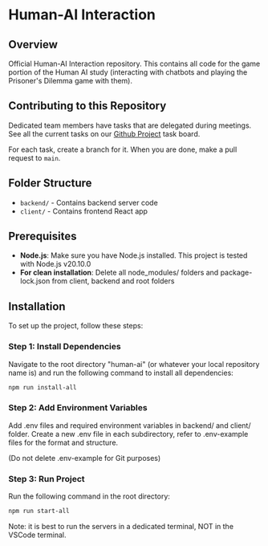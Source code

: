 # Human-AI Interaction

## Overview

Official Human-AI Interaction repository. This contains all code for the game portion of the Human AI study (interacting with chatbots and playing the Prisoner's Dilemma game with them).

## Contributing to this Repository

Dedicated team members have tasks that are delegated during meetings. See all the current tasks on our [Github Project](https://github.com/orgs/Santa-Clara-Imaginarium-Lab/projects/1) task board. 

For each task, create a branch for it. When you are done, make a pull request to `main`. 

## Folder Structure

- `backend/` - Contains backend server code
- `client/` - Contains frontend React app

## Prerequisites

- **Node.js**: Make sure you have Node.js installed. This project is tested with Node.js v20.10.0
- **For clean installation**: Delete all node_modules/ folders and package-lock.json from client, backend and root folders

## Installation

To set up the project, follow these steps:

### Step 1: Install Dependencies

Navigate to the root directory "human-ai" (or whatever your local repository name is) and run the following command to install all dependencies:

```bash
npm run install-all
```

### Step 2: Add Environment Variables

Add .env files and required environment variables in backend/ and client/ folder. Create a new .env file in each subdirectory, refer to .env-example files for the format and structure. 

(Do not delete .env-example for Git purposes)

### Step 3: Run Project

Run the following command in the root directory:

```bash
npm run start-all
```

Note: it is best to run the servers in a dedicated terminal, NOT in the VSCode terminal.
